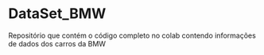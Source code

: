 # DataSet_BMW
Repositório que contém o código completo no colab contendo informações de dados dos carros da BMW
